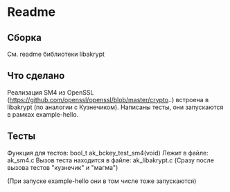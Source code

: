 # Readme

## Сборка

См. readme библиотеки libakrypt

## Что сделано

Реализация SM4 из OpenSSL (https://github.com/openssl/openssl/blob/master/crypto..) встроена в libakrypt (по аналогии с Кузнечиком). Написаны тесты, они запускаются в рамках example-hello.

## Тесты

Функция для тестов: bool_t ak_bckey_test_sm4(void)
Лежит в файле: ak_sm4.c
Вызов теста находится в файле: ak_libakrypt.c (Сразу после вызова тестов "кузнечик" и "магма")

(При запуске example-hello они в том числе тоже запускаются)
